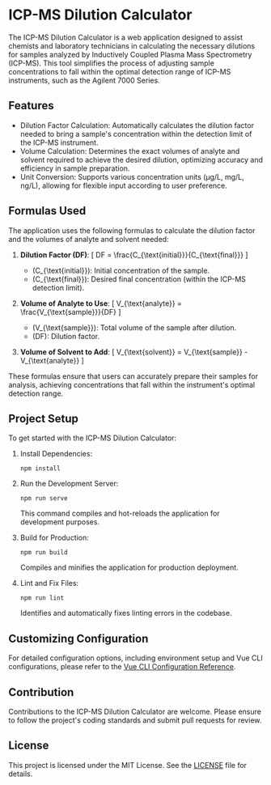 ICP-MS Dilution Calculator
==========================

The ICP-MS Dilution Calculator is a web application designed to assist chemists and laboratory technicians in calculating the necessary dilutions for samples analyzed by Inductively Coupled Plasma Mass Spectrometry (ICP-MS). This tool simplifies the process of adjusting sample concentrations to fall within the optimal detection range of ICP-MS instruments, such as the Agilent 7000 Series.

Features
--------

-   Dilution Factor Calculation: Automatically calculates the dilution factor needed to bring a sample's concentration within the detection limit of the ICP-MS instrument.
-   Volume Calculation: Determines the exact volumes of analyte and solvent required to achieve the desired dilution, optimizing accuracy and efficiency in sample preparation.
-   Unit Conversion: Supports various concentration units (µg/L, mg/L, ng/L), allowing for flexible input according to user preference.

Formulas Used
-------------

The application uses the following formulas to calculate the dilution factor and the volumes of analyte and solvent needed:

1. **Dilution Factor (DF)**: 
   \[ DF = \frac{C_{\text{initial}}}{C_{\text{final}}} \]
   - \(C_{\text{initial}}\): Initial concentration of the sample.
   - \(C_{\text{final}}\): Desired final concentration (within the ICP-MS detection limit).

2. **Volume of Analyte to Use**: 
   \[ V_{\text{analyte}} = \frac{V_{\text{sample}}}{DF} \]
   - \(V_{\text{sample}}\): Total volume of the sample after dilution.
   - \(DF\): Dilution factor.

3. **Volume of Solvent to Add**: 
   \[ V_{\text{solvent}} = V_{\text{sample}} - V_{\text{analyte}} \]

These formulas ensure that users can accurately prepare their samples for analysis, achieving concentrations that fall within the instrument's optimal detection range.


Project Setup
-------------

To get started with the ICP-MS Dilution Calculator:

1.  Install Dependencies:

    `npm install`

2.  Run the Development Server:

    `npm run serve`

    This command compiles and hot-reloads the application for development purposes.

3.  Build for Production:

    `npm run build`

    Compiles and minifies the application for production deployment.

4.  Lint and Fix Files:

    `npm run lint`

    Identifies and automatically fixes linting errors in the codebase.

Customizing Configuration
-------------------------

For detailed configuration options, including environment setup and Vue CLI configurations, please refer to the [Vue CLI Configuration Reference](https://cli.vuejs.org/config/).

Contribution
------------

Contributions to the ICP-MS Dilution Calculator are welcome. Please ensure to follow the project's coding standards and submit pull requests for review.

License
-------

This project is licensed under the MIT License. See the [LICENSE](https://chat.openai.com/c/LICENSE) file for details.